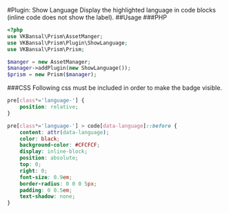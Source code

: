 #Plugin: Show Language
Display the highlighted language in code blocks (inline code does not show the label).
##Usage
###PHP
```php
<?php
use VKBansal\Prism\AssetManger;
use VKBansal\Prism\Plugin\ShowLanguage;
use VKBansal\Prism\Prism;

$manger = new AssetManager;
$manager->addPlugin(new ShowLanguage());
$prism = new Prism($manager);
```

###CSS
Following css must be included in order to make the badge visible.

```css
pre[class*='language-'] {
	position: relative;
}

pre[class*='language-'] > code[data-language]::before {
	content: attr(data-language);
	color: black;
	background-color: #CFCFCF;
	display: inline-block;
	position: absolute;
	top: 0;
	right: 0;
	font-size: 0.9em;
	border-radius: 0 0 0 5px;
	padding: 0 0.5em;
	text-shadow: none;
}
```
